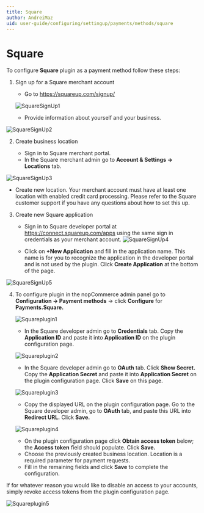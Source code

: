 ```yaml
---
title: Square
author: AndreiMaz
uid: user-guide/configuring/settingup/payments/methods/square
---
```

# Square

To configure **Square** plugin as a payment method follow these steps:

1. Sign up for a Square merchant account
    * Go to https://squareup.com/signup/

    ![SquareSignUp1](_static/square/squareSignUp1.png)
    * Provide information about yourself and your business.

![SquareSignUp2](_static/square/squareSignUp2.png)

2. Create business location

    * Sign in to Square merchant portal.
    * In the Square merchant admin go to **Account & Settings -> Locations** tab.
    
![SquareSignUp3](_static/square/squareSignUp3.png)

   * Create new location. Your merchant account must have at least one location with enabled credit card processing. Please refer to the Square customer support if you have any questions about how to set this up.
    
3. Create new Square application

   * Sign in to Square developer portal at https://connect.squareup.com/apps using the same sign in credentials as your merchant account.
 ![SquareSignUp4](_static/square/squareSignUp4.png)
 
   * Click on **+New Application** and fill in the application name. This name is for you to recognize the application in the developer portal and is not used by the plugin. Click **Create Application** at the bottom of the page. 
   
 ![SquareSignUp5](_static/square/squareSignUp5.png)
 
 4. To configure plugin in the nopCommerce admin panel go to **Configuration → Payment methods** → click **Configure** for **Payments.Square.**
 
    ![Squareplugin1](_static/square/Squareplugin1.png)
 
    * In the Square developer admin go to **Credentials** tab. Copy the **Application ID** and paste it into **Application ID** on the plugin configuration page.
    
    ![Squareplugin2](_static/square/Squareplugin2.png)
    
    * In the Square developer admin go to **OAuth** tab. Click **Show Secret.** Copy the **Application Secret** and paste it into **Application Secret** on the plugin configuration page. Click **Save** on this page.
    
     ![Squareplugin3](_static/square/Squareplugin3.png)
     
     * Copy the displayed URL on the plugin configuration page. Go to the Square developer admin, go to **OAuth** tab, and paste this URL into **Redirect URL.** Click **Save.**
     
     ![Squareplugin4](_static/square/Squareplugin4.png)
     
    * On the plugin configuration page click **Obtain access token** below; the **Access token** field should populate. Click **Save.**
    * Choose the previously created business location. Location is a required parameter for payment requests.
    * Fill in the remaining fields and click **Save** to complete the configuration.

 If for whatever reason you would like to disable an access to your accounts, simply revoke access tokens from the plugin configuration page.

 ![Squareplugin5](_static/square/Squareplugin5.png)

